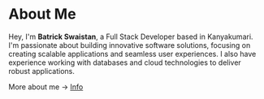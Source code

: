 # About Me  

Hey, I'm **Batrick Swaistan**, a Full Stack Developer based in Kanyakumari.  
I'm passionate about building innovative software solutions, focusing on creating scalable applications and seamless user experiences. I also have experience working with databases and cloud technologies to deliver robust applications.

More about me → [Info](https://batrick-swaistan-portfolio-new.vercel.app/)
